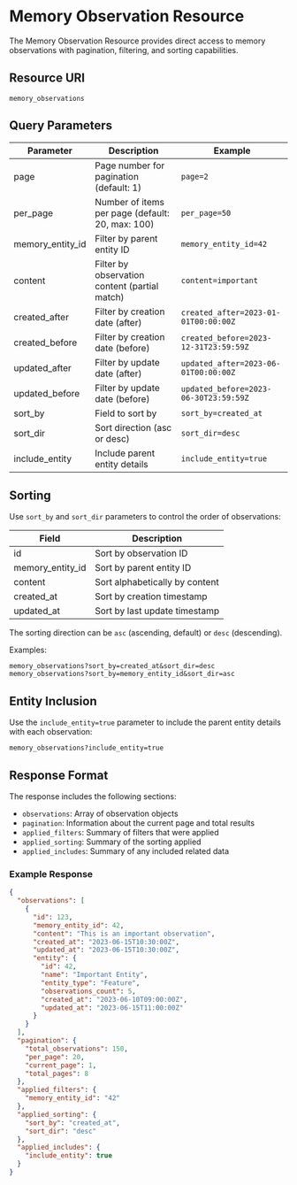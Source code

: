 # Memory Observation Resource

The Memory Observation Resource provides direct access to memory observations with pagination, filtering, and sorting capabilities.

## Resource URI

```
memory_observations
```

## Query Parameters

| Parameter | Description | Example |
|-----------|-------------|---------|
| page | Page number for pagination (default: 1) | `page=2` |
| per_page | Number of items per page (default: 20, max: 100) | `per_page=50` |
| memory_entity_id | Filter by parent entity ID | `memory_entity_id=42` |
| content | Filter by observation content (partial match) | `content=important` |
| created_after | Filter by creation date (after) | `created_after=2023-01-01T00:00:00Z` |
| created_before | Filter by creation date (before) | `created_before=2023-12-31T23:59:59Z` |
| updated_after | Filter by update date (after) | `updated_after=2023-06-01T00:00:00Z` |
| updated_before | Filter by update date (before) | `updated_before=2023-06-30T23:59:59Z` |
| sort_by | Field to sort by | `sort_by=created_at` |
| sort_dir | Sort direction (asc or desc) | `sort_dir=desc` |
| include_entity | Include parent entity details | `include_entity=true` |

## Sorting

Use `sort_by` and `sort_dir` parameters to control the order of observations:

| Field | Description |
|-------|-------------|
| id | Sort by observation ID |
| memory_entity_id | Sort by parent entity ID |
| content | Sort alphabetically by content |
| created_at | Sort by creation timestamp |
| updated_at | Sort by last update timestamp |

The sorting direction can be `asc` (ascending, default) or `desc` (descending).

Examples:

```
memory_observations?sort_by=created_at&sort_dir=desc
memory_observations?sort_by=memory_entity_id&sort_dir=asc
```

## Entity Inclusion

Use the `include_entity=true` parameter to include the parent entity details with each observation:

```
memory_observations?include_entity=true
```

## Response Format

The response includes the following sections:

- `observations`: Array of observation objects
- `pagination`: Information about the current page and total results
- `applied_filters`: Summary of filters that were applied
- `applied_sorting`: Summary of the sorting applied
- `applied_includes`: Summary of any included related data

### Example Response

```json
{
  "observations": [
    {
      "id": 123,
      "memory_entity_id": 42,
      "content": "This is an important observation",
      "created_at": "2023-06-15T10:30:00Z",
      "updated_at": "2023-06-15T10:30:00Z",
      "entity": {
        "id": 42,
        "name": "Important Entity",
        "entity_type": "Feature",
        "observations_count": 5,
        "created_at": "2023-06-10T09:00:00Z",
        "updated_at": "2023-06-15T11:00:00Z"
      }
    }
  ],
  "pagination": {
    "total_observations": 150,
    "per_page": 20,
    "current_page": 1,
    "total_pages": 8
  },
  "applied_filters": {
    "memory_entity_id": "42"
  },
  "applied_sorting": {
    "sort_by": "created_at",
    "sort_dir": "desc"
  },
  "applied_includes": {
    "include_entity": true
  }
}
```
